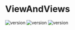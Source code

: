 # ViewAndViews

![version](https://img.shields.io/badge/Nama-Erina%20Garnis%20Widyawati-ff69b4)
![version](https://img.shields.io/badge/No-18-ff69b4)
![version](https://img.shields.io/badge/Kelas-XI%20RPL%203-ff69b4)

